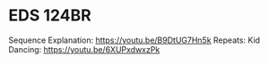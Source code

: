# EDS 124BR

Sequence Explanation: https://youtu.be/B9DtUG7Hn5k
Repeats: Kid Dancing: https://youtu.be/6XUPxdwxzPk

